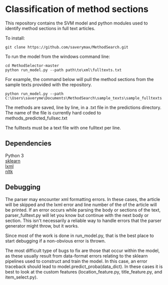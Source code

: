 # Classification of method sections

This repository contains the SVM model and python modules used to identify method sections in full text articles.


To install:
```
git clone https://github.com/saverymax/MethodSearch.git
```

To run the model from the windows command line:
```
cd MethodSelector-master
python run_model.py --path path\to\xml\fulltexts.txt

```

For example, the command below will pull the method sections from the sample texts provided with the repository.
```
python run_model.py --path C:\Users\saveryme\Documents\MethodSearch\sample_texts\sample_fulltexts.txt
```
The methods are saved, line by line, in a .txt file in the predictions directory. The name of the file is currently
hard coded to methods_predicted_fullsec.txt

The fulltexts must be a text file with one fulltext per line.

## Dependencies

Python 3<br>
[sklearn](http://scikit-learn.org/stable/install.html)<br>
[lxml](https://lxml.de/installation.html)<br>
[nltk](http://www.nltk.org/install.html)<br>

## Debugging

The parser may encounter xml formatting errors. In these cases, the article will be skipped and the lxml error and line number of the of the article will be printed. If an error occurs while parsing the body or sections of the text, parser_fulltext.py will let you know but continue with the next body or section. This isn't necessarily a
reliable way to handle errors that the parser generator might throw, but it works.

Since most of the work is done in run_model.py, that is the best place to start debugging
if a non-obvious error is thrown.

The most difficult type of bugs to fix are those that occur within the model, as these usually result from data-format errors relating to the sklearn pipelines used to construct and train the model. In this case, an error traceback should lead to model.predict_proba(data_dict). In these cases it is best to look at the custom features (location_feature.py, title_feature.py, and item_select.py).
